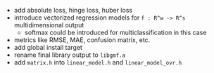 * add absolute loss, hinge loss, huber loss
* introduce vectorized regression models for `f : R^w -> R^s` multidimensional output
	* softmax could be introduced for multiclassification in this case
* metrics like RMSE, MAE, confusion matrix, etc.
* add global install target
* rename final library output to `libgmf.a`
* add `matrix.h` into `linear_model.h` and `linear_model_ovr.h`
